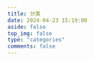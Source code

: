 ```yaml
---
title: 分类
date: 2024-04-23 15:19:00
aside: false
top_img: false
type: "categories"
comments: false
---
```

